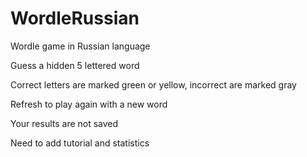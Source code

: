 # WordleRussian
Wordle game in Russian language 

Guess a hidden 5 lettered word

Correct letters are marked green or yellow, incorrect are marked gray

Refresh to play again with a new word

Your results are not saved

Need to add tutorial and statistics
